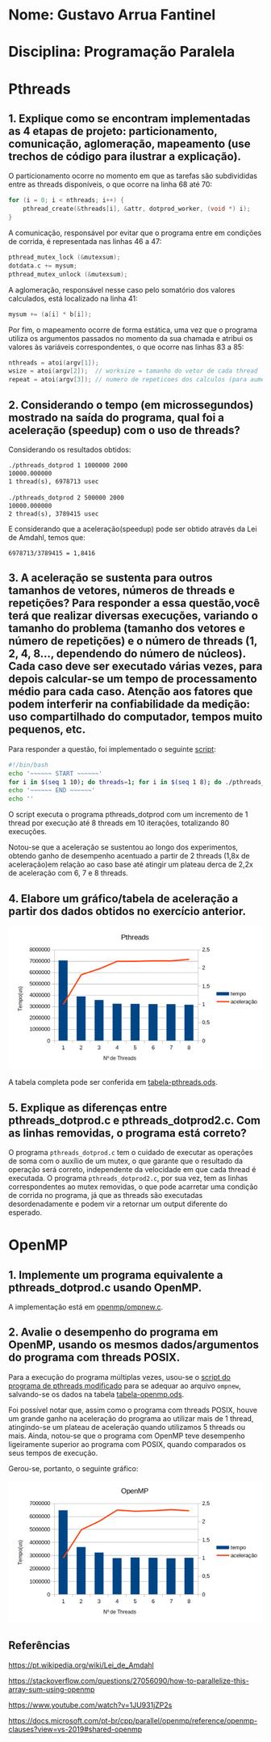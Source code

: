 # Nome: Gustavo Arrua Fantinel
# Disciplina: Programação Paralela

# Pthreads
## 1. Explique como se encontram implementadas as 4 etapas de projeto: particionamento, comunicação, aglomeração, mapeamento (use trechos de código para ilustrar a explicação).
O particionamento ocorre no momento em que as tarefas são subdivididas entre as threads disponíveis, o que ocorre na linha 68 até 70:
```c
for (i = 0; i < nthreads; i++) {
    pthread_create(&threads[i], &attr, dotprod_worker, (void *) i);
}
```

A comunicação, responsável por evitar que o programa entre em condições de corrida, é representada nas linhas 46 a 47:
```c
pthread_mutex_lock (&mutexsum);
dotdata.c += mysum;
pthread_mutex_unlock (&mutexsum);
```

A aglomeração, responsável nesse caso pelo somatório dos valores calculados, está localizado na linha 41:
```c
mysum += (a[i] * b[i]);
```

Por fim, o mapeamento ocorre de forma estática, uma vez que o programa utiliza os argumentos passados no momento da sua chamada e atribui os valores às variáveis correspondentes, o que ocorre nas linhas 83 a 85:
```c
nthreads = atoi(argv[1]); 
wsize = atoi(argv[2]);  // worksize = tamanho do vetor de cada thread
repeat = atoi(argv[3]); // numero de repeticoes dos calculos (para aumentar carga)
```

## 2. Considerando o tempo (em microssegundos) mostrado na saída do programa, qual foi a aceleração (speedup) com o uso de threads?

Considerando os resultados obtidos:

```
./pthreads_dotprod 1 1000000 2000 
10000.000000
1 thread(s), 6978713 usec

./pthreads_dotprod 2 500000 2000  
10000.000000
2 thread(s), 3789415 usec
```
E considerando que a aceleração(speedup) pode ser obtido através da Lei de Amdahl, temos que:
```
6978713/3789415 = 1,8416
```

## 3. A aceleração se sustenta para outros tamanhos de vetores, números de threads e repetições? Para responder a essa questão,você terá que realizar diversas execuções, variando o tamanho do problema (tamanho dos vetores e número de repetições) e o número de threads (1, 2, 4, 8..., dependendo do número de núcleos). Cada caso deve ser executado várias vezes, para depois calcular-se um tempo de processamento médio para cada caso. Atenção aos fatores que podem interferir na confiabilidade da medição: uso compartilhado do computador, tempos muito pequenos, etc.

Para responder a questão, foi implementado o seguinte [script](https://github.com/elc139/t2-gafantinel/blob/master/pthreads_dotprod/pthreads-script.sh):
```bash
#!/bin/bash
echo '~~~~~~ START ~~~~~~'
for i in $(seq 1 10); do threads=1; for i in $(seq 1 8); do ./pthreads_dotprod $threads $((1000000/$threads)) 2000 | grep 'thread'; echo ''; threads=$(($threads+1)); done; done
echo '~~~~~~ END ~~~~~~'
echo ''
```
O script executa o programa pthreads_dotprod com um incremento de 1 thread por execução até 8 threads em 10 iterações, totalizando 80 execuções.

Notou-se que a aceleração se sustentou ao longo dos experimentos, obtendo ganho de desempenho acentuado a partir de 2 threads (1,8x de aceleração)em relação ao caso base até atingir um plateau derca de 2,2x de aceleração com 6, 7 e 8 threads.
## 4. Elabore um gráfico/tabela de aceleração a partir dos dados obtidos no exercício anterior.

![](pthreads_dotprod/grafico.png)

A tabela completa pode ser conferida em [tabela-pthreads.ods](https://github.com/elc139/t2-gafantinel/blob/master/pthreads_dotprod/tabela-pthreads.ods).

## 5. Explique as diferenças entre pthreads_dotprod.c e pthreads_dotprod2.c. Com as linhas removidas, o programa está correto?

O programa ```pthreads_dotprod.c``` tem o cuidado de executar as operações de soma com o auxílio de um mutex, o que garante que o resultado da operação será correto, independente da velocidade em que cada thread é executada. O programa ```pthreads_dotprod2.c```, por sua vez, tem as linhas correspondentes ao mutex removidas, o que pode acarretar uma condição de corrida no programa, já que as threads são executadas desordenadamente e podem vir a retornar um output diferente do esperado.
# OpenMP
## 1. Implemente um programa equivalente a pthreads_dotprod.c usando OpenMP.
A implementação está em [openmp/ompnew.c](https://github.com/elc139/t2-gafantinel/blob/master/openmp/ompnew.c).

## 2. Avalie o desempenho do programa em OpenMP, usando os mesmos dados/argumentos do programa com threads POSIX.
Para a execução do programa múltiplas vezes, usou-se o [script do programa de pthreads modificado](https://github.com/elc139/t2-gafantinel/blob/master/openmp/openmp-script.sh) para se adequar ao arquivo ```ompnew```, salvando-se os dados na tabela [tabela-openmp.ods](https://github.com/elc139/t2-gafantinel/blob/master/pthreads_dotprod/tabela-pthreads.ods).

Foi possível notar que, assim como o programa com threads POSIX, houve um grande ganho na aceleração do programa ao utilizar mais de 1 thread, atingindo-se um plateau de aceleração quando utilizamos 5 threads ou mais. Ainda, notou-se que o programa com OpenMP teve desempenho ligeiramente superior ao programa com POSIX, quando comparados os seus tempos de execução.

Gerou-se, portanto, o seguinte gráfico:

![](openmp/grafico-openmp.png)

## Referências

https://pt.wikipedia.org/wiki/Lei_de_Amdahl

https://stackoverflow.com/questions/27056090/how-to-parallelize-this-array-sum-using-openmp

https://www.youtube.com/watch?v=1JU931jZP2s

https://docs.microsoft.com/pt-br/cpp/parallel/openmp/reference/openmp-clauses?view=vs-2019#shared-openmp

